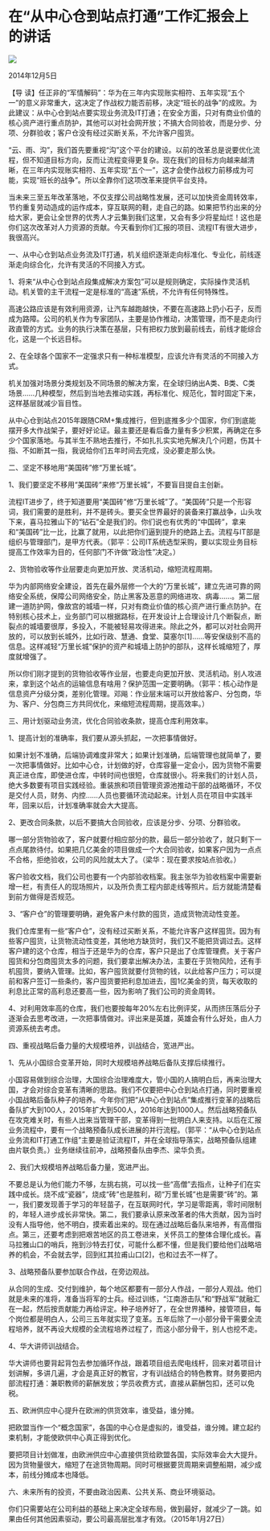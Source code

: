 # 在“从中心仓到站点打通”工作汇报会上的讲话
<img class="pv" src="https://api.visitor.plantree.me/visitor-badge/pv?namespace=plantree.me&key=renzhengfei-speeches/在从中心仓到站点打通工作汇报会上的讲话.md">



2014年12月5日



【导  读】任正非的“军情解码”：华为在三年内实现账实相符、五年实现“五个一”的意义非常重大，这决定了作战权力能否前移，决定“班长的战争”的成败。为此建议：从中心仓到站点要实现业务流及IT打通；在安全方面，只对有商业价值的核心资产进行重点防护，其他可以对社会网开放；不搞大合同验收，而是分步、分项、分群验收；客户仓没有经过买断关系，不允许客户囤货。



“云、雨、沟”，我们首先要重视“沟”这个平台的建设。以前的改革总是说要优化流程，但不知道目标方向，反而让流程变得更复杂。现在我们的目标方向越来越清晰，在三年内实现账实相符、五年实现“五个一”，这才会使作战权力前移成为可能，实现“班长的战争”。所以全靠你们这项改革来提供平台支持。

当未来三至五年改革落地，不仅支撑公司战略性发展，还可以加快资金周转效率，节约重复劳动造成的运作成本，穿互联网的鞋，走自己的路。如果把节约出来的分给大家，更会让全世界的优秀人才云集到我们这里，又会有多少将星灿烂！这也是你们这次改革对人力资源的贡献。今天看到你们汇报的项目、流程IT有很大进步，我很高兴。

一、从中心仓到站点业务流及IT打通，机关组织逐渐走向标准化、专业化，前线逐渐走向综合化，允许有灵活的不同接入方式。

1、将来“从中心仓到站点段集成解决方案包”可以是规则确定，实际操作灵活机动。机关管的主干流程一定是标准的“高速”系统，不允许有任何特殊性。

高速公路应该是有效利用资源，让汽车越跑越快，不要在高速路上扔小石子，反而成为路障。公司的机关作为专家团队，主要是协作推动，决策管理，而不是走向行政直管的方式。业务的执行决策在基层，只有把权力放到最前线去，前线才能综合化，这是一个长远目标。

2、在全球各个国家不一定强求只有一种标准模型，应该允许有灵活的不同接入方式。

机关加强对场景分类规划及不同场景的解决方案，在全球归纳出A类、B类、C类场景……几种模型，然后到当地去推动实践，再标准化、规范化，暂时固定下来，这样基层就减少盲目性。

从中心仓到站点2015年跟随CRM+集成推行，但到底推多少个国家，你们到底能摆开多大作战架子，要好好论证。最主要还是看后备力量有多少积累，再确定在多少个国家落地。与其半生不熟地去推行，不如扎扎实实地先解决几个问题，伤其十指、不如断其一指，我说给你们五年时间去完成，没必要走那么快。

二、坚定不移地用“美国砖”修“万里长城”。

1、我们要坚定不移用“美国砖”来修“万里长城”，不要盲目提自主创新。

流程IT进步了，终于知道要用“美国砖”修“万里长城”了。“美国砖”只是一个形容词，我们需要的是胜利，并不是砖头。要买全世界最好的装备来打赢战争，山头攻下来，喜马拉雅山下的“钻石”全是我们的。你们说也有优秀的“中国砖”，拿来和“美国砖”比一比，比赢了就用，以此把你们逼到提升的绝路上去。流程与IT部是组织与管理部门，是甲方代表。（郭平：公司IT系统选型采购，要以实现业务目标提高工作效率为目的，任何部门不许做“政治性”决定。）

2、货物验收等作业层要走向更加开放、灵活机动，缩短流程周期。

华为内部网络安全建设，首先在最外层修一个大的“万里长城”，建立先进可靠的网络安全系统，保障公司网络安全，防止黑客及恶意的网络进攻、病毒……。第二层建一道防护网，像故宫的城墙一样，只对有商业价值的核心资产进行重点防护。在特别核心技术上，业务部门可以根据路标，在开发设计上合理设计几个断裂点，断裂点的城墙要很厚，多投入，不能被轻易攻得进来。除此之外，都可以对社会网开放的，可以放到长城外，比如行政、慧通、食堂、莫塞尔[1]……等安保级别不高的信息。这样减轻“万里长城”保护的资产和城墙上防护的部队，这样长城缩短了，厚度就增强了。

所以你们刚才提到的货物验收等作业层，也要走向更加开放、灵活机动。别人攻进来，拿到这个站点的运输信息有啥用？保护范围一定要明确。（郭平：核心动作是信息资产分级分类，差别化管理。邓飚：作业层末端可以开放给客户、分包商，华为、客户、分包商三方共同优化，来缩短流程周期，提高效率。）

三、用计划驱动业务流，优化合同验收条款，提高仓库利用效率。

1、提高计划的准确率，我们要从源头抓起，一次把事情做好。

如果计划不准确，后端协调难度非常大；如果计划准确，后端管理也就简单了，要一次把事情做好。比如中心仓，计划做的好，仓库容量一定会小，因为货物不需要真正进仓库，即使进仓库，中转时间也很短，仓库就很小。将来我们的计划人员，绝大多数要有项目实践经验。重装旅和项目管理资源池推动干部的战略循环，不仅是交付人员，财务、内控……人员也要循环流动起来。计划人员在项目中实践半年，回来以后，计划准确率就会大大提高。

2、更改合同条款，以后不要搞大合同验收，应该是分步、分项、分群验收。

哪一部分货物验收了，客户就要付相应部分的款，最后一部分验收了，就只剩下一点点尾款待付。如果把几亿美金的项目做成一个大合同验收，如果客户因为一点点不合格，拒绝验收，公司的风险就太大了。（梁华：现在要求按站点验收。）

客户验收文档，我们公司也要有一个内部验收档案。我主张华为验收档案中需要新增一栏，有责任人的现场照片，以及所负责工程内部走线等照片。后方就能清楚看到前方做得是否规范。

3、“客户仓”的管理要明确，避免客户未付款的囤货，造成货物流动性变差。

我们仓库里有一些“客户仓”，没有经过买断关系，不能允许客户这样囤货。因为有些客户囤货，让货物流动性变差，其他地方缺货时，我们又不能把货调过去。这样客户建的这个仓库，相当于还是华为的仓库，客户只是出了仓库管理费。关于客户囤货和分包商囤货太多的问题，我们要拿出解决办法，主要在于货物风险，还有手机囤货，要纳入管理。比如，客户囤货就要付货物的钱，以此给客户压力；可以提前和客户签订一些条约，客户囤货要把利息加进去，囤1亿美金的货，每天收取的利息比正常的高利息还要高一些，因为影响了我们公司的资金周转。

4、对利用效率高的仓库，我们也要按每年20%左右比例评奖，从而挤压落后分子逐渐会去思考改进，一次把事情做对。评出来是英雄，英雄会有什么好处，由人力资源系统去考虑。

四、重视战略后备力量的大规模培养，训战结合，宽进严出。

1、先从小国综合变革开始，同时大规模培养战略后备队支撑后续推行。

小国容易做到综合治理，大国综合治理难度大，管小国的人搞明白后，再来治理大国，才会对综合变革有清晰的思路。我们不仅要把中心仓到站点打通，同时要重视小国战略后备队种子的培养。今年你们把“从中心仓到站点”集成推行变革的战略后备队扩大到100人，2015年扩大到500人，2016年达到1000人。然后战略预备队在攻克难关时，有些人出来当管理干部，变革得到一批明白人来支持。以后在汇报业务流程中，要有一个战略预备队成长进展的并行流程。（郭平：“从中心仓到站点业务流和IT打通工作组”主要是验证流程IT，并在全球指导落实，战略预备队组建由片联负责。）业务继续往前冲，战略预备队由李杰、梁华负责。

2、我们大规模培养战略后备力量，宽进严出。

不要总是认为他们能力不够，左挑右挑，可以找一些“高僧”去指点，让种子们在实践中成长。烧不成“瓷器”，烧成“砖”也是胜利，砌“万里长城”也是需要“砖”的。第一，我们要发现善于学习的年轻苗子，在互联网时代，学习是零距离，零时间限制的，年轻人进步成长非常快。第二，我们要承认原来改革者的伟大贡献，因为当时没有人指导他，他不明白，摸索着出来的。现在通过战略后备队来培养，有高僧指点。第三，还要考虑到把艰苦地区的员工卷进来，关怀员工的整体合理化成长。喜马拉雅山口的哨兵，拖到沙特去打仗，可能什么都不懂，但是我们要给他们战略培养的机会，不会就去学，回到红其拉甫山口[2]，也和过去不一样了。

3、战略预备队要参加联合作战，在旁边观战。

从合同的生成、交付到维护，每个地区都要有一部分人作战，一部分人观战。他们就是未来的准将，准备当将军的士兵。经过训练，“江南游击队”和“野战军”就融汇在一起，然后按贡献能力再给评定。种子培养好了，在全世界播种，接管项目，每个岗位都是明白人，公司三五年就实现了变革。五年后除了一小部分骨干需要全流程培养，就不再设大规模的全流程培养过程了，而这小部分骨干，别人也挖不走。

4、华大讲师训战结合。

华大讲师也要背起背包去参加循环作战，跟着项目组去爬电线杆，回来对着项目计划讲解，多讲几遍，才会是真正好的教官，才有训战结合的特色教育。财务要把内部流程打通：兼职教师的薪酬发放；学员收费方式，直接从薪酬包扣，还可以免税。

五、欧洲供应中心提升在欧洲的供货效率，谁受益，谁分摊。

把欧盟当作一个“概念国家”，各国的中心仓是虚拟的，谁受益，谁分摊。建立起约束机制，才能使欧供中心真正得到优化。

要把项目计划做准，由欧洲供应中心直接供货给欧盟各国，实际效率会大大提升。因为货物量很大，缩短了在途货物周期。同时可根据要货周期来调整船期，减少成本，前线分摊成本也降低。

六、未来所有的投资，不要由政治因素、公共关系、商业环境驱动。

你们只需要站在公司利益的基础上来决定全球布局，做到最好，就减少了一跳。如果由任何其他因素驱动，要公司最高层批准才有效。（2015年1月27日）
